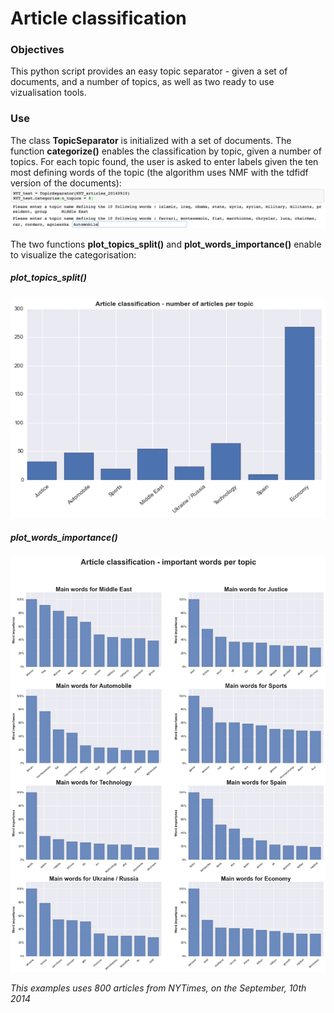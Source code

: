 # Article classification

### Objectives

This python script provides an easy topic separator - given a set of documents, and a number of topics, as well as two ready to use vizualisation tools.

### Use

The class **TopicSeparator** is initialized with a set of documents.
The function **categorize()** enables the classification by topic, given a number of topics. For each topic found, the user is asked to enter labels given the ten most defining words of the topic (the algorithm uses NMF with the tdfidf version of the documents):
![alt text](https://github.com/charlesdurand/articles_classification/blob/master/images/topic_definition.png)

The two functions **plot_topics_split()** and **plot_words_importance()** enable to visualize the categorisation:

##### plot_topics_split()
![alt text](https://github.com/charlesdurand/articles_classification/blob/master/images/topic_split.png)
    
##### plot_words_importance()
![alt text](https://github.com/charlesdurand/articles_classification/blob/master/images/word_importance.png)

*This examples uses 800 articles from NYTimes, on the September, 10th 2014*
